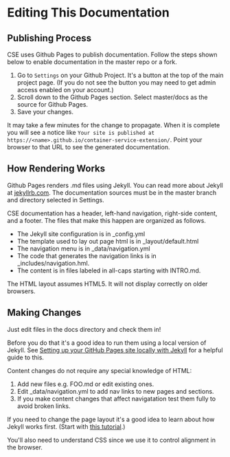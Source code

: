 # Editing This Documentation

<a name="enabling"></a>
## Publishing Process

CSE uses Github Pages to publish documentation. Follow the steps shown 
below to enable documentation in the master repo or a fork. 

1. Go to `Settings` on your Github Project. It's a button at the top of the 
main project page.  (If you do not see the button you may need to get 
admin access enabled on your account.)
2. Scroll down to the Github Pages section. Select master/docs as the source
for Github Pages. 
3. Save your changes. 

It may take a few minutes for the change to propagate.  When it is complete
you will see a notice like `Your site is published at https://<name>.github.io/container-service-extension/`.  Point your browser to that URL to see 
the generated documentation. 

<a name="rendering"></a>
## How Rendering Works

Github Pages renders .md files using Jekyll.  You can read more about 
Jekyll at [jekyllrb.com](https://jekyllrb.com/docs/).  The documentation
sources must be in the master branch and directory selected in Settings. 

CSE documentation has a header, left-hand navigation, right-side content, 
and a footer.  The files that make this happen are organized as follows. 

* The Jekyll site configuration is in _config.yml
* The template used to lay out page html is in _layout/default.html
* The navigation menu is in _data/navigation.yml
* The code that generates the navigation links is in _includes/navigation.hml.
* The content is in files labeled in all-caps starting with INTRO.md. 

The HTML layout assumes HTML5.  It will not display correctly on older
browsers. 

<a name="changes"></a>
## Making Changes

Just edit files in the docs directory and check them in!

Before you do that it's a good idea to run them using a local version of 
Jekyll. See [Setting up your GitHub Pages site locally with Jekyll](https://help.github.com/articles/setting-up-your-github-pages-site-locally-with-jekyll/) 
for a helpful guide to this. 

Content changes do not require any special knowledge of HTML: 

1. Add new files e.g. FOO.md or edit existing ones. 
2. Edit _data/navigation.yml to add nav links to new pages and sections.
3. If you make content changes that affect navigatation test them fully to avoid broken links. 

If you need to change the page layout it's a good idea to learn about how 
Jekyll works first. (Start with [this tutorial](https://jekyllrb.com/docs/step-by-step/01-setup/).) 

You'll also need to understand CSS since we use it to control
alignment in the browser.

